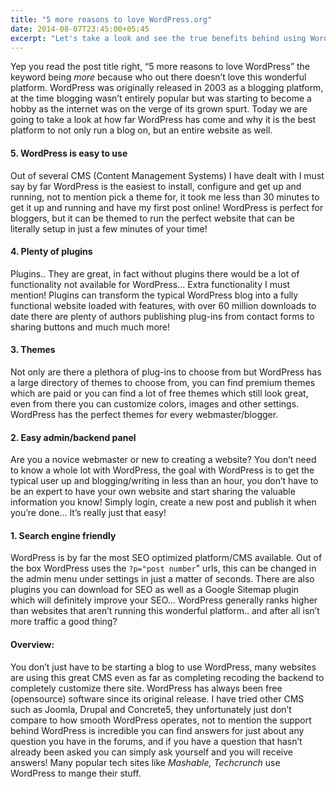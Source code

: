```yaml
---
title: "5 more reasons to love WordPress.org"
date: 2014-08-07T23:45:00+05:45
excerpt: "Let's take a look and see the true benefits behind using WordPress as a CMS."
---
```


Yep you read the post title right, “5 more reasons to love WordPress” the keyword being *more* because who out there doesn’t love this wonderful platform. WordPress was originally released in 2003 as a blogging platform, at the time blogging wasn’t entirely popular but was starting to become a hobby as the internet was on the verge of its grown spurt. Today we are going to take a look at how far WordPress has come and why it is the best platform to not only run a blog on, but an entire website as well.

#### 5. WordPress is easy to use

Out of several CMS (Content Management Systems) I have dealt with I must say by far WordPress is the easiest to install, configure and get up and running, not to mention pick a theme for, it took me less than 30 minutes to get it up and running and have my first post online! WordPress is perfect for bloggers, but it can be themed to run the perfect website that can be literally setup in just a few minutes of your time!

#### 4. Plenty of plugins

Plugins.. They are great, in fact without plugins there would be a lot of functionality not available for WordPress... Extra functionality I must mention! Plugins can transform the typical WordPress blog into a fully functional website loaded with features, with over 60 million downloads to date there are plenty of authors publishing plug-ins from contact forms to sharing buttons and much much more!

#### 3. Themes

Not only are there a plethora of plug-ins to choose from but WordPress has a large directory of themes to choose from, you can find premium themes which are paid or you can find a lot of free themes which still look great, even from there you can customize colors, images and other settings. WordPress has the perfect themes for every webmaster/blogger.

#### 2. Easy admin/backend panel

Are you a novice webmaster or new to creating a website? You don’t need to know a whole lot with WordPress, the goal with WordPress is to get the typical user up and blogging/writing in less than an hour, you don’t have to be an expert to have your own website and start sharing the valuable information you know! Simply login, create a new post and publish it when you’re done... It’s really just that easy!

#### 1. Search engine friendly

WordPress is by far the most SEO optimized platform/CMS available. Out of the box WordPress uses the `?p="post number`" urls, this can be changed in the admin menu under settings in just a matter of seconds. There are also plugins you can download for SEO as well as a Google Sitemap plugin which will definitely improve your SEO... WordPress generally ranks higher than websites that aren’t running this wonderful platform.. and after all isn’t more traffic a good thing?

#### Overview:

You don’t just have to be starting a blog to use WordPress, many websites are using this great CMS even as far as completing recoding the backend  to completely customize there site. WordPress has always been free (opensource) software since its original release. I have tried other CMS such as Joomla, Drupal and Concrete5, they unfortunately just don’t compare to how smooth WordPress operates, not to mention the support behind WordPress is incredible you can find answers for just about any question you have in the forums, and if you have a question that hasn’t already been asked you can simply ask yourself and you will receive answers! Many popular tech sites like *Mashable, Techcrunch* use WordPress to mange their stuff.
